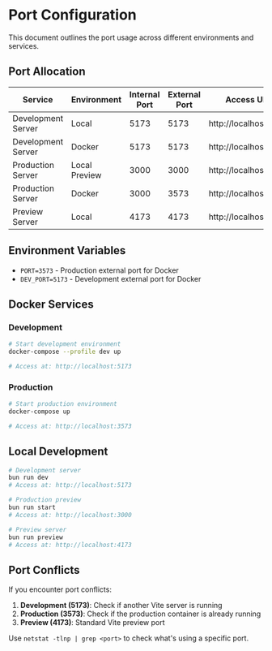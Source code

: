 # Port Configuration

This document outlines the port usage across different environments and services.

## Port Allocation

| Service | Environment | Internal Port | External Port | Access URL |
|---------|-------------|---------------|---------------|------------|
| Development Server | Local | 5173 | 5173 | http://localhost:5173 |
| Development Server | Docker | 5173 | 5173 | http://localhost:5173 |
| Production Server | Local Preview | 3000 | 3000 | http://localhost:3000 |
| Production Server | Docker | 3000 | 3573 | http://localhost:3573 |
| Preview Server | Local | 4173 | 4173 | http://localhost:4173 |

## Environment Variables

- `PORT=3573` - Production external port for Docker
- `DEV_PORT=5173` - Development external port for Docker

## Docker Services

### Development
```bash
# Start development environment
docker-compose --profile dev up

# Access at: http://localhost:5173
```

### Production
```bash
# Start production environment
docker-compose up

# Access at: http://localhost:3573
```

## Local Development

```bash
# Development server
bun run dev
# Access at: http://localhost:5173

# Production preview
bun run start
# Access at: http://localhost:3000

# Preview server
bun run preview
# Access at: http://localhost:4173
```

## Port Conflicts

If you encounter port conflicts:

1. **Development (5173)**: Check if another Vite server is running
2. **Production (3573)**: Check if the production container is already running
3. **Preview (4173)**: Standard Vite preview port

Use `netstat -tlnp | grep <port>` to check what's using a specific port.
